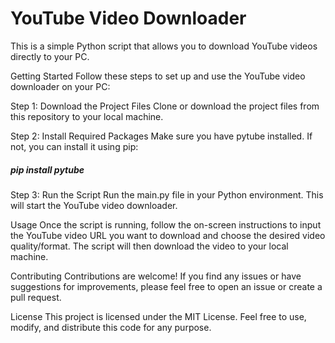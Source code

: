 <h1>YouTube Video Downloader</h1>
This is a simple Python script that allows you to download YouTube videos directly to your PC.

Getting Started
Follow these steps to set up and use the YouTube video downloader on your PC:

Step 1: Download the Project Files
Clone or download the project files from this repository to your local machine.

Step 2: Install Required Packages
Make sure you have pytube installed. If not, you can install it using pip:

<h5>pip install pytube</h5>

Step 3: Run the Script
Run the main.py file in your Python environment. This will start the YouTube video downloader.

Usage
Once the script is running, follow the on-screen instructions to input the YouTube video URL you want to download and choose the desired video quality/format. The script will then download the video to your local machine.

Contributing
Contributions are welcome! If you find any issues or have suggestions for improvements, please feel free to open an issue or create a pull request.

License
This project is licensed under the MIT License. Feel free to use, modify, and distribute this code for any purpose.
